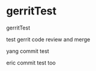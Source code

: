 # gerritTest
gerritTest

test gerrit code review and merge

yang commit test 

eric commit test too

